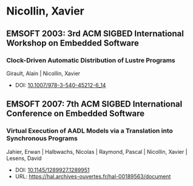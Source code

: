 # Nicollin, Xavier

## EMSOFT 2003: 3rd ACM SIGBED International Workshop on Embedded Software

### Clock-Driven Automatic Distribution of Lustre Programs
Girault, Alain | Nicollin, Xavier
* DOI: [10.1007/978-3-540-45212-6_14](https://doi.org/10.1007/978-3-540-45212-6_14)

## EMSOFT 2007: 7th ACM SIGBED International Conference on Embedded Software

### Virtual Execution of AADL Models via a Translation into Synchronous Programs
Jahier, Erwan | Halbwachs, Nicolas | Raymond, Pascal | Nicollin, Xavier | Lesens, David
* DOI: [10.1145/1289927.1289951](https://doi.org/10.1145/1289927.1289951)
* URL: <https://hal.archives-ouvertes.fr/hal-00189563/document>


